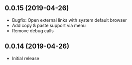 ## 0.0.15 (2019-04-26)

- Bugfix: Open external links with system default browser
- Add copy & paste support via menu
- Remove debug calls


## 0.0.14 (2019-04-26)

- Initial release